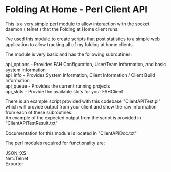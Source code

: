 Folding At Home - Perl Client API
=======================

This is a very simple perl module to allow interaction with the socket daemon ( telnet ) that the Folding at Home client runs.

I've used this module to create scripts that post statistics to a simple web application to allow tracking all of my folding at home clients.

The module is very basic and has the following subroutines:

  api_options - Provides FAH Configuration, User/Team Information, and basic system information<br/>
  api_info - Provides System Information, Client Information / Client Build Information<br/>
  api_queue - Provides the current running projects<br/>
  api_slots - Provide the available slots for your FAHClient<br/>
  
  
There is an example script provided with this codebase "ClientAPITest.pl" which will provide output from your client and show the raw information from each of these subroutines.<br/>
An example of the expected output from the script is provided in "ClientAPITestResult.txt"<br/>

Documentation for this module is located in "ClientAPIDoc.txt"

The perl modules required for functionality are:

  JSON::XS<br/>
  Net::Telnet<br/>
  Exporter<br/>
